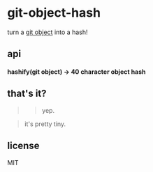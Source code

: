 # git-object-hash

turn a [git object](http://npm.im/git-to-js) into a hash!

## api

#### hashify(git object) -> 40 character object hash

## that's it?

> > yep.

> it's pretty tiny.

## license

MIT
